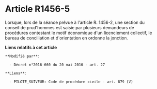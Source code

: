 # Article R1456-5

Lorsque, lors de la séance prévue à l'article R. 1456-2, une section du conseil de prud'hommes est saisie par plusieurs
demandeurs de procédures contestant le motif économique d'un licenciement collectif, le bureau de conciliation et
d'orientation en ordonne la jonction.

**Liens relatifs à cet article**

	**Modifié par**:

	  - Décret n°2016-660 du 20 mai 2016 - art. 27

	**Liens**:

	  - PILOTE_SUIVEUR: Code de procédure civile - art. 879 (V)

